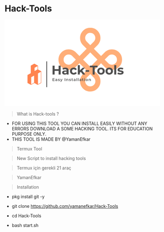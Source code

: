 # Hack-Tools
<img src="hack-tools.png"><br>


> <p>What is Hack-tools ?<br>
- FOR USING THIS TOOL YOU CAN INSTALL EASILY WITHOUT ANY ERRORS DOWNLOAD A SOME HACKING TOOL. ITS FOR EDUCATION PURPOSE ONLY. <br>
- THIS TOOL IS MADE BY @YamanEfkar

> Termux Tool

> New Script to install hacking tools

> Termux için gerekli 21 araç

> YamanEfkar


> <p> Installation <br>

- pkg install git -y

- git clone https://github.com/yamanefkar/Hack-Tools
 
- cd Hack-Tools

- bash start.sh

